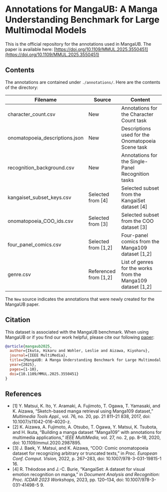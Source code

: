# Annotations for MangaUB: A Manga Understanding Benchmark for Large Multimodal Models
This is the official repository for the annotations used in MangaUB. The paper is available here: [https://doi.org/10.1109/MMUL.2025.3550451](https://doi.org/10.1109/MMUL.2025.3550451)


## Contents
The annotations are contained under `./annotations/`. Here are the contents of the directory:

| Filename                         | Source                 | Content                                                        |
|----------------------------------|------------------------|----------------------------------------------------------------|
| character_count.csv              | New                    | Annotations for the Character Count task                       |
| onomatopoeia_descriptions.json   | New                    | Descriptions used for the Onomatopoeia Scene task              |
| recognition_background.csv       | New                    | Annotations for the Single-Panel Recognition tasks             |
| kangaiset_subset_keys.csv        | Selected from [4]      | Selected subset from the KangaiSet dataset [4]                 |
| onomatopoeia_COO_ids.csv         | Selected from [3]      | Selected subset from the COO dataset [3]                       |
| four_panel_comics.csv            | Selected from [1,2]    | Four-panel comics from the Manga109 dataset [1,2]              |
| genre.csv                        | Referenced from [1,2]  | List of genres for the works from the Manga109 dataset [1,2]   |

The `New` source indicates the annotations that were newly created for the MangaUB paper.


## Citation
This dataset is associated with the MangaUB benchmark.
When using MangaUB or if you find our work helpful, please cite our following [paper](https://doi.org/10.1109/MMUL.2025.3550451):

```bibtex
@article{mangaub2025,
  author={Ikuta, Hikaru and Wohler, Leslie and Aizawa, Kiyoharu},
  journal={IEEE MultiMedia},
  title={MangaUB: A Manga Understanding Benchmark for Large Multimodal Models},
  year={2025},
  pages={1-10},
  doi={10.1109/MMUL.2025.3550451}
}
```


## References
- [1] Y. Matsui, K. Ito, Y. Aramaki, A. Fujimoto, T. Ogawa, T. Yamasaki, and K. Aizawa, “Sketch-based manga retrieval using Manga109 dataset,” <i>Multimedia Tools Appl.,</i> vol. 76, no. 20, pp. 21 811–21 838, 2017, doi: 10.1007/s11042-016-4020-z.
- [2] K. Aizawa, A. Fujimoto, A. Otsubo, T. Ogawa, Y. Matsui, K. Tsubota, and H. Ikuta, “Building a manga dataset “Manga109” with annotations for multimedia applications,” <i>IEEE MultiMedia,</i> vol. 27, no. 2, pp. 8–18, 2020, doi: 10.1109/mmul.2020.2987895.
- [3] J. Baek, Y. Matsui, and K. Aizawa, “COO: Comic onomatopoeia dataset for recognizing arbitrary or truncated texts,” in <i>Proc. European Conf. Comput. Vision,</i> 2022, p. 267–283, doi: 10.1007/978-3-031-19815-1 16.
- [4] R. Théodose and J.-C. Burie, “KangaiSet: A dataset for visual emotion recognition on manga,” in <i>Document Analysis and Recognition: Proc. ICDAR 2023 Workshops,</i> 2023, pp. 120–134, doi: 10.1007/978-3-031-41498-5 9.
